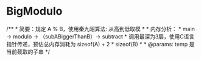 # BigModulo

 /**
     * 简要：规定 A % B，使用秦九昭算法: 从高到低取模
     *
     * 内存分析：
     *       main -> modulo -> （subABiggerThanB）->  subtract
     *       调用最深为3层，使用C语言指针传递，预估总内存消耗为 sizeof(A) + 2 * sizeof(B)
     *
     * @params: temp 是 当前截取的子串
     */
